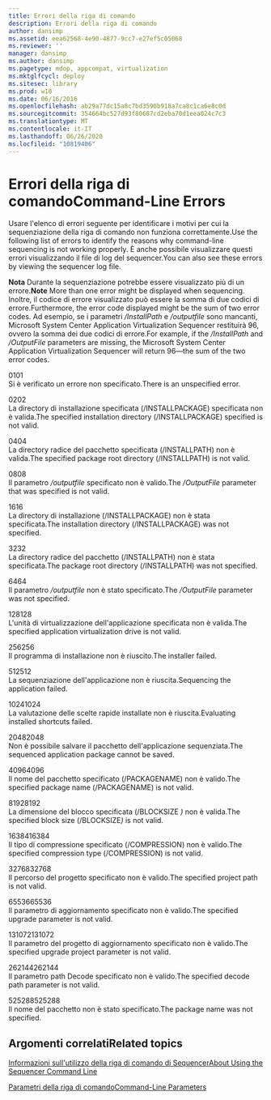 ```yaml
---
title: Errori della riga di comando
description: Errori della riga di comando
author: dansimp
ms.assetid: eea62568-4e90-4877-9cc7-e27ef5c05068
ms.reviewer: ''
manager: dansimp
ms.author: dansimp
ms.pagetype: mdop, appcompat, virtualization
ms.mktglfcycl: deploy
ms.sitesec: library
ms.prod: w10
ms.date: 06/16/2016
ms.openlocfilehash: ab29a77dc15a8c7bd3590b918a7ca8c1ca6e8c0d
ms.sourcegitcommit: 354664bc527d93f80687cd2eba70d1eea024c7c3
ms.translationtype: MT
ms.contentlocale: it-IT
ms.lasthandoff: 06/26/2020
ms.locfileid: "10819406"
---
```

# <span data-ttu-id="b018c-103">Errori della riga di comando</span><span class="sxs-lookup"><span data-stu-id="b018c-103">Command-Line Errors</span></span>


<span data-ttu-id="b018c-104">Usare l'elenco di errori seguente per identificare i motivi per cui la sequenziazione della riga di comando non funziona correttamente.</span><span class="sxs-lookup"><span data-stu-id="b018c-104">Use the following list of errors to identify the reasons why command-line sequencing is not working properly.</span></span> <span data-ttu-id="b018c-105">È anche possibile visualizzare questi errori visualizzando il file di log del sequencer.</span><span class="sxs-lookup"><span data-stu-id="b018c-105">You can also see these errors by viewing the sequencer log file.</span></span>

<span data-ttu-id="b018c-106">**Nota**  Durante la sequenziazione potrebbe essere visualizzato più di un errore.</span><span class="sxs-lookup"><span data-stu-id="b018c-106">**Note** More than one error might be displayed when sequencing.</span></span> <span data-ttu-id="b018c-107">Inoltre, il codice di errore visualizzato può essere la somma di due codici di errore.</span><span class="sxs-lookup"><span data-stu-id="b018c-107">Furthermore, the error code displayed might be the sum of two error codes.</span></span> <span data-ttu-id="b018c-108">Ad esempio, se i parametri */InstallPath* e */outputfile* sono mancanti, Microsoft System Center Application Virtualization Sequencer restituirà 96, ovvero la somma dei due codici di errore.</span><span class="sxs-lookup"><span data-stu-id="b018c-108">For example, if the */InstallPath* and */OutputFile* parameters are missing, the Microsoft System Center Application Virtualization Sequencer will return 96—the sum of the two error codes.</span></span>

 

<a href="" id="01"></a><span data-ttu-id="b018c-109">01</span><span class="sxs-lookup"><span data-stu-id="b018c-109">01</span></span>  
<span data-ttu-id="b018c-110">Si è verificato un errore non specificato.</span><span class="sxs-lookup"><span data-stu-id="b018c-110">There is an unspecified error.</span></span>

<a href="" id="02"></a><span data-ttu-id="b018c-111">02</span><span class="sxs-lookup"><span data-stu-id="b018c-111">02</span></span>  
<span data-ttu-id="b018c-112">La directory di installazione specificata (/INSTALLPACKAGE) specificata non è valida.</span><span class="sxs-lookup"><span data-stu-id="b018c-112">The specified installation directory (/INSTALLPACKAGE) specified is not valid.</span></span>

<a href="" id="04"></a><span data-ttu-id="b018c-113">04</span><span class="sxs-lookup"><span data-stu-id="b018c-113">04</span></span>  
<span data-ttu-id="b018c-114">La directory radice del pacchetto specificata (/INSTALLPATH) non è valida.</span><span class="sxs-lookup"><span data-stu-id="b018c-114">The specified package root directory (/INSTALLPATH) is not valid.</span></span>

<a href="" id="08"></a><span data-ttu-id="b018c-115">08</span><span class="sxs-lookup"><span data-stu-id="b018c-115">08</span></span>  
<span data-ttu-id="b018c-116">Il parametro */outputfile* specificato non è valido.</span><span class="sxs-lookup"><span data-stu-id="b018c-116">The */OutputFile* parameter that was specified is not valid.</span></span>

<a href="" id="16"></a><span data-ttu-id="b018c-117">16</span><span class="sxs-lookup"><span data-stu-id="b018c-117">16</span></span>  
<span data-ttu-id="b018c-118">La directory di installazione (/INSTALLPACKAGE) non è stata specificata.</span><span class="sxs-lookup"><span data-stu-id="b018c-118">The installation directory (/INSTALLPACKAGE) was not specified.</span></span>

<a href="" id="32"></a><span data-ttu-id="b018c-119">32</span><span class="sxs-lookup"><span data-stu-id="b018c-119">32</span></span>  
<span data-ttu-id="b018c-120">La directory radice del pacchetto (/INSTALLPATH) non è stata specificata.</span><span class="sxs-lookup"><span data-stu-id="b018c-120">The package root directory (/INSTALLPATH) was not specified.</span></span>

<a href="" id="64"></a><span data-ttu-id="b018c-121">64</span><span class="sxs-lookup"><span data-stu-id="b018c-121">64</span></span>  
<span data-ttu-id="b018c-122">Il parametro */outputfile* non è stato specificato.</span><span class="sxs-lookup"><span data-stu-id="b018c-122">The */OutputFile* parameter was not specified.</span></span>

<a href="" id="128"></a><span data-ttu-id="b018c-123">128</span><span class="sxs-lookup"><span data-stu-id="b018c-123">128</span></span>  
<span data-ttu-id="b018c-124">L'unità di virtualizzazione dell'applicazione specificata non è valida.</span><span class="sxs-lookup"><span data-stu-id="b018c-124">The specified application virtualization drive is not valid.</span></span>

<a href="" id="256"></a><span data-ttu-id="b018c-125">256</span><span class="sxs-lookup"><span data-stu-id="b018c-125">256</span></span>  
<span data-ttu-id="b018c-126">Il programma di installazione non è riuscito.</span><span class="sxs-lookup"><span data-stu-id="b018c-126">The installer failed.</span></span>

<a href="" id="512"></a><span data-ttu-id="b018c-127">512</span><span class="sxs-lookup"><span data-stu-id="b018c-127">512</span></span>  
<span data-ttu-id="b018c-128">La sequenziazione dell'applicazione non è riuscita.</span><span class="sxs-lookup"><span data-stu-id="b018c-128">Sequencing the application failed.</span></span>

<a href="" id="1024"></a><span data-ttu-id="b018c-129">1024</span><span class="sxs-lookup"><span data-stu-id="b018c-129">1024</span></span>  
<span data-ttu-id="b018c-130">La valutazione delle scelte rapide installate non è riuscita.</span><span class="sxs-lookup"><span data-stu-id="b018c-130">Evaluating installed shortcuts failed.</span></span>

<a href="" id="2048"></a><span data-ttu-id="b018c-131">2048</span><span class="sxs-lookup"><span data-stu-id="b018c-131">2048</span></span>  
<span data-ttu-id="b018c-132">Non è possibile salvare il pacchetto dell'applicazione sequenziata.</span><span class="sxs-lookup"><span data-stu-id="b018c-132">The sequenced application package cannot be saved.</span></span>

<a href="" id="4096"></a><span data-ttu-id="b018c-133">4096</span><span class="sxs-lookup"><span data-stu-id="b018c-133">4096</span></span>  
<span data-ttu-id="b018c-134">Il nome del pacchetto specificato (/PACKAGENAME) non è valido.</span><span class="sxs-lookup"><span data-stu-id="b018c-134">The specified package name (/PACKAGENAME) is not valid.</span></span>

<a href="" id="8192"></a><span data-ttu-id="b018c-135">8192</span><span class="sxs-lookup"><span data-stu-id="b018c-135">8192</span></span>  
<span data-ttu-id="b018c-136">La dimensione del blocco specificata (/BLOCKSIZE <em> ) </em> non è valida.</span><span class="sxs-lookup"><span data-stu-id="b018c-136">The specified block size (/BLOCKSIZE<em>)</em> is not valid.</span></span>

<a href="" id="16384"></a><span data-ttu-id="b018c-137">16384</span><span class="sxs-lookup"><span data-stu-id="b018c-137">16384</span></span>  
<span data-ttu-id="b018c-138">Il tipo di compressione specificato (/COMPRESSION) non è valido.</span><span class="sxs-lookup"><span data-stu-id="b018c-138">The specified compression type (/COMPRESSION) is not valid.</span></span>

<a href="" id="32768"></a><span data-ttu-id="b018c-139">32768</span><span class="sxs-lookup"><span data-stu-id="b018c-139">32768</span></span>  
<span data-ttu-id="b018c-140">Il percorso del progetto specificato non è valido.</span><span class="sxs-lookup"><span data-stu-id="b018c-140">The specified project path is not valid.</span></span>

<a href="" id="65536"></a><span data-ttu-id="b018c-141">65536</span><span class="sxs-lookup"><span data-stu-id="b018c-141">65536</span></span>  
<span data-ttu-id="b018c-142">Il parametro di aggiornamento specificato non è valido.</span><span class="sxs-lookup"><span data-stu-id="b018c-142">The specified upgrade parameter is not valid.</span></span>

<a href="" id="131072"></a><span data-ttu-id="b018c-143">131072</span><span class="sxs-lookup"><span data-stu-id="b018c-143">131072</span></span>  
<span data-ttu-id="b018c-144">Il parametro del progetto di aggiornamento specificato non è valido.</span><span class="sxs-lookup"><span data-stu-id="b018c-144">The specified upgrade project parameter is not valid.</span></span>

<a href="" id="262144"></a><span data-ttu-id="b018c-145">262144</span><span class="sxs-lookup"><span data-stu-id="b018c-145">262144</span></span>  
<span data-ttu-id="b018c-146">Il parametro path Decode specificato non è valido.</span><span class="sxs-lookup"><span data-stu-id="b018c-146">The specified decode path parameter is not valid.</span></span>

<a href="" id="525288"></a><span data-ttu-id="b018c-147">525288</span><span class="sxs-lookup"><span data-stu-id="b018c-147">525288</span></span>  
<span data-ttu-id="b018c-148">Il nome del pacchetto non è stato specificato.</span><span class="sxs-lookup"><span data-stu-id="b018c-148">The package name was not specified.</span></span>

## <span data-ttu-id="b018c-149">Argomenti correlati</span><span class="sxs-lookup"><span data-stu-id="b018c-149">Related topics</span></span>


[<span data-ttu-id="b018c-150">Informazioni sull'utilizzo della riga di comando di Sequencer</span><span class="sxs-lookup"><span data-stu-id="b018c-150">About Using the Sequencer Command Line</span></span>](about-using-the-sequencer-command-line.md)

[<span data-ttu-id="b018c-151">Parametri della riga di comando</span><span class="sxs-lookup"><span data-stu-id="b018c-151">Command-Line Parameters</span></span>](command-line-parameters.md)

 

 






